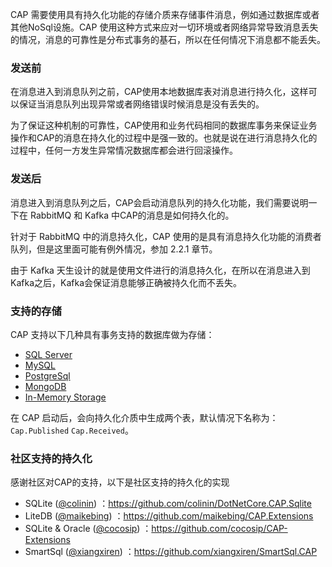 CAP 需要使用具有持久化功能的存储介质来存储事件消息，例如通过数据库或者其他NoSql设施。CAP 使用这种方式来应对一切环境或者网络异常导致消息丢失的情况，消息的可靠性是分布式事务的基石，所以在任何情况下消息都不能丢失。



### 发送前

在消息进入到消息队列之前，CAP使用本地数据库表对消息进行持久化，这样可以保证当消息队列出现异常或者网络错误时候消息是没有丢失的。

为了保证这种机制的可靠性，CAP使用和业务代码相同的数据库事务来保证业务操作和CAP的消息在持久化的过程中是强一致的。也就是说在进行消息持久化的过程中，任何一方发生异常情况数据库都会进行回滚操作。

### 发送后

消息进入到消息队列之后，CAP会启动消息队列的持久化功能，我们需要说明一下在 RabbitMQ 和 Kafka 中CAP的消息是如何持久化的。

针对于 RabbitMQ 中的消息持久化，CAP 使用的是具有消息持久化功能的消费者队列，但是这里面可能有例外情况，参加 2.2.1 章节。

由于 Kafka 天生设计的就是使用文件进行的消息持久化，在所以在消息进入到Kafka之后，Kafka会保证消息能够正确被持久化而不丢失。



### 支持的存储

CAP 支持以下几种具有事务支持的数据库做为存储：

- [SQL Server](https://cap.dotnetcore.xyz/user-guide/zh/storage/sqlserver/)
- [MySQL](https://cap.dotnetcore.xyz/user-guide/zh/storage/mysql/)
- [PostgreSql](https://cap.dotnetcore.xyz/user-guide/zh/storage/postgresql/)
- [MongoDB](https://cap.dotnetcore.xyz/user-guide/zh/storage/mongodb/)
- [In-Memory Storage](https://cap.dotnetcore.xyz/user-guide/zh/storage/in-memory-storage/)

在 CAP 启动后，会向持久化介质中生成两个表，默认情况下名称为：`Cap.Published` `Cap.Received`。



### 社区支持的持久化

感谢社区对CAP的支持，以下是社区支持的持久化的实现

- SQLite ([@colinin](https://github.com/colinin)) ：https://github.com/colinin/DotNetCore.CAP.Sqlite
- LiteDB ([@maikebing](https://github.com/maikebing)) ：https://github.com/maikebing/CAP.Extensions
- SQLite & Oracle ([@cocosip](https://github.com/cocosip)) ：https://github.com/cocosip/CAP-Extensions
- SmartSql ([@xiangxiren](https://github.com/xiangxiren)) ：https://github.com/xiangxiren/SmartSql.CAP